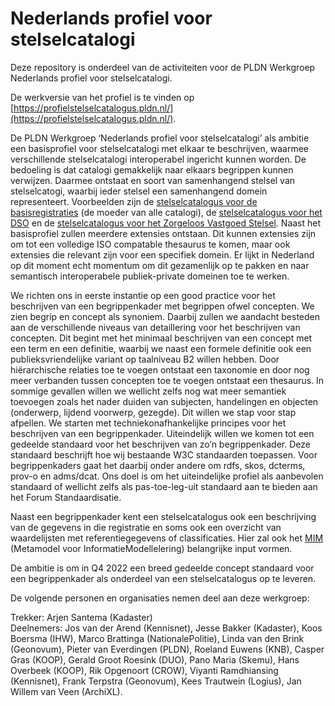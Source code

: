 # Nederlands profiel voor stelselcatalogi

Deze repository is onderdeel van de activiteiten voor de PLDN Werkgroep Nederlands profiel voor stelselcatalogi.

De werkversie van het profiel is te vinden op [https://profielstelselcatalogus.pldn.nl/](https://profielstelselcatalogus.pldn.nl/).
 
De PLDN Werkgroep ‘Nederlands profiel voor stelselcatalogi’ als ambitie een basisprofiel voor stelselcatalogi met elkaar te beschrijven, waarmee verschillende stelselcatalogi interoperabel ingericht kunnen worden. De bedoeling is dat catalogi gemakkelijk naar elkaars begrippen kunnen verwijzen. Daarmee ontstaat en soort van samenhangend stelsel van stelselcatogi, waarbij ieder stelsel een samenhangend domein representeert. Voorbeelden zijn de [stelselcatalogus voor de basisregistraties](https://www.stelselcatalogus.nl/) (de moeder van alle catalogi), de [stelselcatalogus voor het DSO](https://stelselcatalogus.omgevingswet.overheid.nl/) en de [stelselcatalogus voor het Zorgeloos Vastgoed Stelsel](https://taxonomie.zorgeloosvastgoed.nl/).  Naast het basisprofiel zullen meerdere extensies ontstaan. Dit kunnen extensies zijn om tot een volledige ISO compatable thesaurus te komen, maar ook extensies die relevant zijn voor een specifiek domein. Er lijkt in Nederland op dit moment echt momentum om dit gezamenlijk op te pakken en naar semantisch interoperabele publiek-private domeinen toe te werken.
 
We richten ons in eerste instantie op een good practice voor het beschrijven van een begrippenkader met begrippen ofwel concepten. We zien begrip en concept als synoniem. Daarbij zullen we aandacht besteden aan de verschillende niveaus van detaillering voor het beschrijven van concepten. Dit begint met het minimaal beschrijven van een concept met een term en een definitie, waarbij we naast een formele definitie ook een publieksvriendelijke variant op taalniveau B2 willen hebben. Door hiërarchische relaties toe te voegen ontstaat een taxonomie en door nog meer verbanden tussen concepten toe te voegen ontstaat een thesaurus. In sommige gevallen willen we wellicht zelfs nog wat meer semantiek toevoegen zoals het nader duiden van subjecten, handelingen en objecten (onderwerp, lijdend voorwerp, gezegde). Dit willen we stap voor stap afpellen. We starten met techniekonafhankelijke principes voor het beschrijven van een begrippenkader. Uiteindelijk willen we komen tot een gedeelde standaard voor het beschrijven van zo’n begrippenkader. Deze standaard beschrijft hoe wij bestaande W3C standaarden toepassen. Voor begrippenkaders gaat het daarbij onder andere om rdfs, skos, dcterms, prov-o en adms/dcat. Ons doel is om het uiteindelijke profiel als aanbevolen standaard of wellicht zelfs als pas-toe-leg-uit standaard aan te bieden aan het Forum Standaardisatie.

Naast een begrippenkader kent een stelselcatalogus ook een beschrijving van de gegevens in die registratie en soms ook een overzicht van waardelijsten met referentiegegevens of classificaties. Hier zal ook het [MIM](https://www.geonovum.nl/geo-standaarden/metamodel-informatiemodellering-mim) (Metamodel voor InformatieModellelering) belangrijke input vormen.
 
De ambitie is om in Q4 2022 een breed gedeelde concept standaard voor een begrippenkader als onderdeel van een stelselcatalogus op te leveren.
 
De volgende personen en organisaties nemen deel aan deze werkgroep:

Trekker: Arjen Santema (Kadaster)<br>
Deelnemers: Jos van der Arend (Kennisnet), Jesse Bakker (Kadaster), Koos Boersma (IHW), Marco Brattinga (NationalePolitie), Linda van den Brink (Geonovum), Pieter van Everdingen (PLDN), Roeland Euwens (KNB), Casper Gras (KOOP), Gerald Groot Roesink (DUO), Pano Maria (Skemu), Hans Overbeek (KOOP), Rik Opgenoort (CROW), Viyanti Ramdhiansing (Kennisnet), Frank Terpstra (Geonovum), Kees Trautwein (Logius), Jan Willem van Veen (ArchiXL). 
